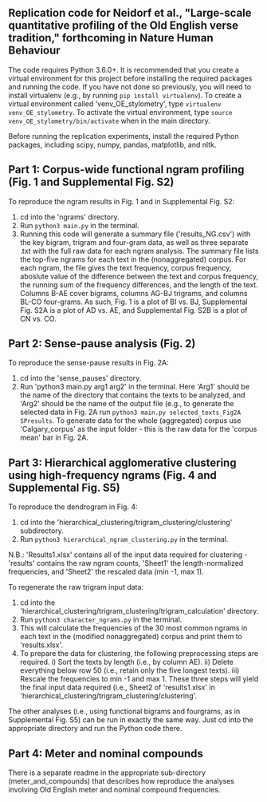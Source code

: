 ## Replication code for Neidorf et al., "Large-scale quantitative profiling of the Old English verse tradition," forthcoming in Nature Human Behaviour

The code requires Python 3.6.0+. It is recommended that you create a virtual environment for this project before installing the required packages and running the code. If you have not done so previously, you will need to install virtualenv (e.g., by running `pip install virtualenv`). To create a virtual environment called 'venv_OE_stylometry', type `virtualenv venv_OE_stylometry`. To activate the virtual environment, type `source venv_OE_stylometry/bin/activate` when in the main directory. 

Before running the replication experiments, install the required Python packages, including scipy, numpy, pandas, matplotlib, and nltk. 

## Part 1: Corpus-wide functional ngram profiling (Fig. 1 and Supplemental Fig. S2)

To reproduce the ngram results in Fig. 1 and in Supplemental Fig. S2:

1) cd into the 'ngrams' directory. 
2) Run `python3 main.py` in the terminal. 
3) Running this code will generate a summary file ('results_NG.csv') with the key bigram, trigram and four-gram data, as well as three separate .txt with the full raw data for each ngram analysis. The summary file lists the top-five ngrams for each text in the (nonaggregated) corpus. For each ngram, the file gives the text frequency, corpus frequency, aboslute value of the difference between the text and corpus frequency, the running sum of the frequency differences, and the length of the text. Columns B-AE cover bigrams, columns AG-BJ trigrams, and columns BL-CO four-grams. As such, Fig. 1 is a plot of BI vs. BJ, Supplemental Fig. S2A is a plot of AD vs. AE, and Supplemental Fig. S2B is a plot of CN vs. CO. 

## Part 2: Sense-pause analysis (Fig. 2)

To reproduce the sense-pause results in Fig. 2A:

1) cd into the 'sense_pauses' directory. 
2) Run 'python3 main.py arg1 arg2' in the terminal. Here 'Arg1' should be the name of the directory that contains the texts to be analyzed, and 'Arg2' should be the name of the output file (e.g., to generate the selected data in Fig. 2A run `python3 main.py selected_texts_Fig2A SPresults`. To generate data for the whole (aggregated) corpus use 'Calgary_corpus' as the input folder - this is the raw data for the 'corpus mean' bar in Fig. 2A. 

## Part 3: Hierarchical agglomerative clustering using high-frequency ngrams (Fig. 4 and Supplemental Fig. S5)

To reproduce the dendrogram in Fig. 4:

1) cd into the 'hierarchical_clustering/trigram_clustering/clustering' subdirectory. 
2) Run `python3 hierarchical_ngram_clustering.py` in the terminal. 

N.B.: 'Results1.xlsx' contains all of the input data required for clustering - 'results' contains the raw ngram counts, 'Sheet1' the length-normalized frequencies, and 'Sheet2' the rescaled data (min -1, max 1). 

To regenerate the raw trigram input data:

1) cd into the 'hierarchical_clustering/trigram_clustering/trigram_calculation' directory. 
2) Run `python3 character_ngrams.py` in the terminal. 
3) This will calculate the frequencies of the 30 most common ngrams in each text in the (modified nonaggregated) corpus and print them to 'results.xlsx'.
4) To prepare the data for clustering, the following preprocessing steps are required. i) Sort the texts by length (i.e., by column AE). ii) Delete everything below row 50 (i.e., retain only the five longest texts). iii) Rescale the frequencies to min -1 and max 1. These three steps will yield the final input data required (i.e., Sheet2 of 'results1.xlsx' in 'hierarchical_clustering/trigram_clustering/clustering'. 

The other analyses (i.e., using functional bigrams and fourgrams, as in Supplemental Fig. S5) can be run in exactly the same way. Just cd into the appropriate directory and run the Python code there. 

## Part 4: Meter and nominal compounds 

There is a separate readme in the appropriate sub-directory (meter_and_compounds) that describes how reproduce the analyses involving Old English meter and nominal compound frequencies. 


